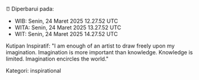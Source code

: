 ⏰ Diperbarui pada:
- WIB: Senin, 24 Maret 2025 12.27.52 UTC
- WITA: Senin, 24 Maret 2025 13.27.52 UTC
- WIT: Senin, 24 Maret 2025 14.27.52 UTC

Kutipan Inspiratif:
"I am enough of an artist to draw freely upon my imagination. Imagination is more important than knowledge. Knowledge is limited. Imagination encircles the world."


Kategori: inspirational

